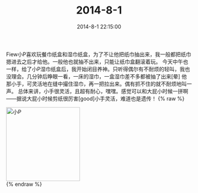 ﻿---
title: "2014-8-1"
date: 2014-8-1 22:15:00
tags: 文字
categories: 妈妈
---
Fiew小P喜欢玩餐巾纸盒和湿巾纸盒，为了不让他把纸巾抽出来，我一般都把纸巾摁进去之后才给他。一般他也就抽不出来，只能让纸巾盒翻滚着玩。
今天中午也一样，给了小P湿巾纸盒后，我开始闭目养神。只听得偶尔有不耐烦的轻叫，我也没理会。几分钟后睁眼一看，一床的湿巾，一盒湿巾差不多都被抽了出来[晕]
他那小手，可灵活地在缝中撮住湿巾，再一把拉出来。偶有抓不住的就不耐烦地叫一声。
总体来讲，小手很灵活，且超有耐心，嘿嘿。感觉可以和大屁小时候一拼啊——据说大屁小时候剪纸很厉害[good]小手灵活，难道也是遗传！
{% raw %}
<div style="width:500 px">
<div style="float:left; width:100 px"><img src="/images/微信图片_20171010160436.jpg" width="200" alt="小P"></div>
<div style="clear:both"></div>
</div>
{% endraw %}